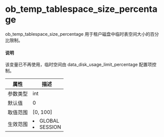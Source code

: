 # ob_temp_tablespace_size_percentage

ob_temp_tablespace_size_percentage 用于租户磁盘中临时表空间大小的百分比限制。

  <main id="notice" type='explain'>
    <h4>说明</h4>
    <p>该变量已不再使用，临时空间由 data_disk_usage_limit_percentage 配置项控制。</p>
  </main>

| **属性** |                                                   **描述**                                                   |
|--------|------------------------------------------------------------------------------------------------------------|
| 参数类型   | int                                                                                                        |
| 默认值    | 0                                                                                                          |
| 取值范围   | \[0, 100\]                                                                                                 |
| 生效范围   | <li> GLOBAL   <li> SESSION    |
